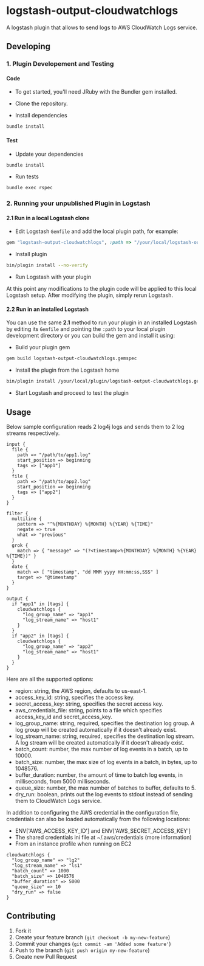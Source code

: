 # logstash-output-cloudwatchlogs
A logstash plugin that allows to send logs to AWS CloudWatch Logs service.

## Developing

### 1. Plugin Developement and Testing

#### Code
- To get started, you'll need JRuby with the Bundler gem installed.

- Clone the repository.

- Install dependencies
```sh
bundle install
```

#### Test

- Update your dependencies

```sh
bundle install
```

- Run tests

```sh
bundle exec rspec
```

### 2. Running your unpublished Plugin in Logstash

#### 2.1 Run in a local Logstash clone

- Edit Logstash `Gemfile` and add the local plugin path, for example:
```ruby
gem "logstash-output-cloudwatchlogs", :path => "/your/local/logstash-output-cloudwatchlogs"
```
- Install plugin
```sh
bin/plugin install --no-verify
```
- Run Logstash with your plugin

At this point any modifications to the plugin code will be applied to this local Logstash setup. After modifying the plugin, simply rerun Logstash.

#### 2.2 Run in an installed Logstash

You can use the same **2.1** method to run your plugin in an installed Logstash by editing its `Gemfile` and pointing the `:path` to your local plugin development directory or you can build the gem and install it using:

- Build your plugin gem
```sh
gem build logstash-output-cloudwatchlogs.gemspec
```
- Install the plugin from the Logstash home
```sh
bin/plugin install /your/local/plugin/logstash-output-cloudwatchlogs.gem
```
- Start Logstash and proceed to test the plugin

## Usage

Below sample configuration reads 2 log4j logs and sends them to 2 log streams respectively.

```
input {
  file {
    path => "/path/to/app1.log"
    start_position => beginning
    tags => ["app1"]
  }
  file {
    path => "/path/to/app2.log"
    start_position => beginning
    tags => ["app2"]
  }
}

filter {
  multiline {
    pattern => "^%{MONTHDAY} %{MONTH} %{YEAR} %{TIME}"
    negate => true
    what => "previous"
  }
  grok {
    match => { "message" => "(?<timestamp>%{MONTHDAY} %{MONTH} %{YEAR} %{TIME})" }
  }
  date {
    match => [ "timestamp", "dd MMM yyyy HH:mm:ss,SSS" ]
    target => "@timestamp"
  }
}

output {
  if "app1" in [tags] {
    cloudwatchlogs {
      "log_group_name" => "app1"
      "log_stream_name" => "host1"
    }
  }
  if "app2" in [tags] {
    cloudwatchlogs {
      "log_group_name" => "app2"
      "log_stream_name" => "host1"
    }
  }
}

```

Here are all the supported options:

* region: string, the AWS region, defaults to us-east-1.
* access_key_id: string, specifies the access key.
* secret_access_key: string, specifies the secret access key.
* aws_credentials_file: string, points to a file which specifies access_key_id and secret_access_key.
* log_group_name: string, required, specifies the destination log group. A log group will be created automatically if it doesn't already exist.
* log_stream_name: string, required, specifies the destination log stream. A log stream will be created automatically if it doesn't already exist.
* batch_count: number, the max number of log events in a batch, up to 10000.
* batch_size: number, the max size of log events in a batch, in bytes, up to 1048576.
* buffer_duration: number, the amount of time to batch log events, in milliseconds, from 5000 milliseconds.
* queue_size: number, the max number of batches to buffer, defaults to 5.
* dry_run: boolean, prints out the log events to stdout instead of sending them to CloudWatch Logs service.


In addition to configuring the AWS credential in the configuration file, credentials can also be loaded automatically from the following locations:

* ENV['AWS_ACCESS_KEY_ID'] and ENV['AWS_SECRET_ACCESS_KEY']
* The shared credentials ini file at ~/.aws/credentials (more information)
* From an instance profile when running on EC2

```
cloudwatchlogs {
  "log_group_name" => "lg2"
  "log_stream_name" => "ls1"
  "batch_count" => 1000
  "batch_size" => 1048576
  "buffer_duration" => 5000
  "queue_size" => 10
  "dry_run" => false
}
```
## Contributing

1. Fork it
2. Create your feature branch (`git checkout -b my-new-feature`)
3. Commit your changes (`git commit -am 'Added some feature'`)
4. Push to the branch (`git push origin my-new-feature`)
5. Create new Pull Request
